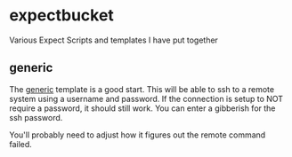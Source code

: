 # expectbucket

Various Expect Scripts and templates I have put together

## generic

The [generic](generic.md) template is a good start. This will be able to
ssh to a remote system using a username and password. If the connection 
is setup to NOT require a password, it should still work. You can enter
a gibberish for the ssh password. 

You'll probably need to adjust how it figures out the remote command failed.

